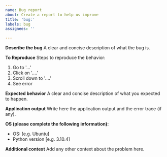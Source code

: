 ```yaml
---
name: Bug report
about: Create a report to help us improve
title: 'bug:'
labels: bug
assignees: ''

---
```


**Describe the bug**
A clear and concise description of what the bug is.

**To Reproduce**
Steps to reproduce the behavior:
1. Go to '...'
2. Click on '....'
3. Scroll down to '....'
4. See error

**Expected behavior**
A clear and concise description of what you expected to happen.

**Application output**
Write here the application output and the error trace (if any).

**OS (please complete the following information):**
 - OS: [e.g. Ubuntu]
 - Python version [e.g. 3.10.4]

**Additional context**
Add any other context about the problem here.
